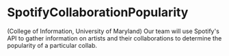 # SpotifyCollaborationPopularity
(College of Information, University of Maryland) Our team will use Spotify's API to gather information on artists and their collaborations to determine the popularity of a particular collab.
